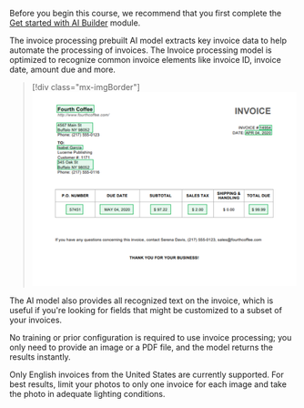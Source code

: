 Before you begin this course, we recommend that you first complete the [Get started with AI Builder](https://docs.microsoft.com/learn/modules/get-started-with-ai-builder/) module.

The invoice processing prebuilt AI model extracts key invoice data to help automate the processing of invoices. The Invoice processing model is optimized to recognize common invoice elements like invoice ID, invoice date, amount due and more.

> [!div class="mx-imgBorder"]
> [![Sample invoice shows extracted data: customer name and address, invoice number, date, PO number, due date, subtotal, sales tax, and total due.](../media/sample-invoice.png)](../media/sample-invoice.png#lightbox)

The AI model also provides all recognized text on the invoice, which is useful if you're looking for fields that might be customized to a subset of your invoices.

No training or prior configuration is required to use invoice processing; you only need to provide an image or a PDF file, and the model returns the results instantly.

Only English invoices from the United States are currently supported. For best results, limit your photos to only one invoice for each image and take the photo in adequate lighting conditions.
